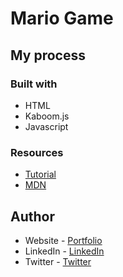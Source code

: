 # Mario Game

## My process

### Built with

- HTML
- Kaboom.js
- Javascript



### Resources

- [Tutorial](https://www.youtube.com/watch?v=2nucjefSr6I&ab_channel=CodewithAniaKub%C3%B3w)
- [MDN](https://developer.mozilla.org/en-US/docs/Web/JavaScript/Reference/Global_Objects/Object/keys)



## Author

- Website - [Portfolio](https://www.chelseaquindipan.ca/)
- LinkedIn - [LinkedIn](https://www.linkedin.com/in/chelsea-quindipan/)
- Twitter - [Twitter](https://twitter.com/quindipc)

